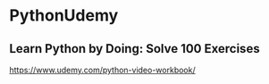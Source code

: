 # PythonUdemy
## Learn Python by Doing: Solve 100 Exercises
https://www.udemy.com/python-video-workbook/
